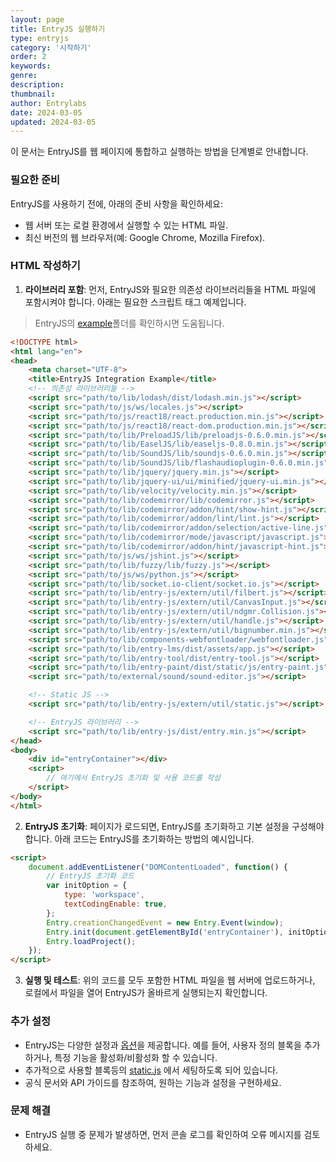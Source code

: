 ```yaml
---
layout: page
title: EntryJS 실행하기
type: entryjs
category: '시작하기'
order: 2
keywords: 
genre: 
description: 
thumbnail: 
author: Entrylabs
date: 2024-03-05
updated: 2024-03-05
---
```


이 문서는 EntryJS를 웹 페이지에 통합하고 실행하는 방법을 단계별로 안내합니다.

### 필요한 준비

EntryJS를 사용하기 전에, 아래의 준비 사항을 확인하세요:

- 웹 서버 또는 로컬 환경에서 실행할 수 있는 HTML 파일.
- 최신 버전의 웹 브라우저(예: Google Chrome, Mozilla Firefox).


### HTML 작성하기

1. **라이브러리 포함**: 먼저, EntryJS와 필요한 의존성 라이브러리들을 HTML 파일에 포함시켜야 합니다. 아래는 필요한 스크립트 태그 예제입니다.

> EntryJS의 [example](https://github.com/entrylabs/entryjs/tree/develop/example)폴더를 확인하시면 도움됩니다.

```html
<!DOCTYPE html>
<html lang="en">
<head>
    <meta charset="UTF-8">
    <title>EntryJS Integration Example</title>
    <!-- 의존성 라이브러리들 -->
    <script src="path/to/lib/lodash/dist/lodash.min.js"></script>
    <script src="path/to/js/ws/locales.js"></script>
    <script src="path/to/js/react18/react.production.min.js"></script>
    <script src="path/to/js/react18/react-dom.production.min.js"></script>
    <script src="path/to/lib/PreloadJS/lib/preloadjs-0.6.0.min.js"></script>
    <script src="path/to/lib/EaselJS/lib/easeljs-0.8.0.min.js"></script>
    <script src="path/to/lib/SoundJS/lib/soundjs-0.6.0.min.js"></script>
    <script src="path/to/lib/SoundJS/lib/flashaudioplugin-0.6.0.min.js"></script>
    <script src="path/to/lib/jquery/jquery.min.js"></script>
    <script src="path/to/lib/jquery-ui/ui/minified/jquery-ui.min.js"></script>
    <script src="path/to/lib/velocity/velocity.min.js"></script>
    <script src="path/to/lib/codemirror/lib/codemirror.js"></script>
    <script src="path/to/lib/codemirror/addon/hint/show-hint.js"></script>
    <script src="path/to/lib/codemirror/addon/lint/lint.js"></script>
    <script src="path/to/lib/codemirror/addon/selection/active-line.js"></script>
    <script src="path/to/lib/codemirror/mode/javascript/javascript.js"></script>
    <script src="path/to/lib/codemirror/addon/hint/javascript-hint.js"></script>
    <script src="path/to/js/ws/jshint.js"></script>
    <script src="path/to/lib/fuzzy/lib/fuzzy.js"></script>
    <script src="path/to/js/ws/python.js"></script>
    <script src="path/to/lib/socket.io-client/socket.io.js"></script>
    <script src="path/to/lib/entry-js/extern/util/filbert.js"></script>
    <script src="path/to/lib/entry-js/extern/util/CanvasInput.js"></script>
    <script src="path/to/lib/entry-js/extern/util/ndgmr.Collision.js"></script>
    <script src="path/to/lib/entry-js/extern/util/handle.js"></script>
    <script src="path/to/lib/entry-js/extern/util/bignumber.min.js"></script>
    <script src="path/to/lib/components-webfontloader/webfontloader.js"></script>
    <script src="path/to/lib/entry-lms/dist/assets/app.js"></script>
    <script src="path/to/lib/entry-tool/dist/entry-tool.js"></script>
    <script src="path/to/lib/entry-paint/dist/static/js/entry-paint.js"></script>
    <script src="path/to/external/sound/sound-editor.js"></script>

    <!-- Static JS -->
    <script src="path/to/lib/entry-js/extern/util/static.js"></script>

    <!-- EntryJS 라이브러리 -->
    <script src="path/to/lib/entry-js/dist/entry.min.js"></script>
</head>
<body>
    <div id="entryContainer"></div>
    <script>
        // 여기에서 EntryJS 초기화 및 사용 코드를 작성
    </script>
</body>
</html>
```


2. **EntryJS 초기화**: 페이지가 로드되면, EntryJS를 초기화하고 기본 설정을 구성해야 합니다. 아래 코드는 EntryJS를 초기화하는 방법의 예시입니다.

```html
<script>
    document.addEventListener("DOMContentLoaded", function() {
        // EntryJS 초기화 코드
        var initOption = {
            type: 'workspace',
            textCodingEnable: true,
        };
        Entry.creationChangedEvent = new Entry.Event(window);
        Entry.init(document.getElementById('entryContainer'), initOption);
        Entry.loadProject();
    });
</script>
```

3. **실행 및 테스트**: 위의 코드를 모두 포함한 HTML 파일을 웹 서버에 업로드하거나, 로컬에서 파일을 열어 EntryJS가 올바르게 실행되는지 확인합니다.


### 추가 설정

- EntryJS는 다양한 설정과 [옵션](/entryjs/typedef/2024-03-11-init-options.html)을 제공합니다. 예를 들어, 사용자 정의 블록을 추가하거나, 특정 기능을 활성화/비활성화 할 수 있습니다.
- 추가적으로 사용할 블록등의 [static.js](/entryjs/api/2024-03-05-static.html) 에서 세팅하도록 되어 있습니다.
- 공식 문서와 API 가이드를 참조하여, 원하는 기능과 설정을 구현하세요.

### 문제 해결

- EntryJS 실행 중 문제가 발생하면, 먼저 콘솔 로그를 확인하여 오류 메시지를 검토하세요.